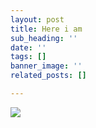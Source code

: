 ```yaml
---
layout: post
title: Here i am
sub_heading: ''
date: ''
tags: []
banner_image: ''
related_posts: []

---
```

![](/uploads/2018/12/07/compass.jpg)
